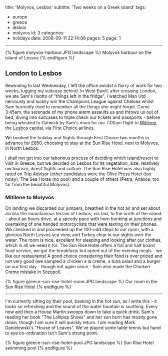 title: 'Molyvos, Lesbos'
subtitle: 'Two weeks on a Greek island'
tags:
  - europe
  - greece
  - lesbos
  - molyvos
id: 3
categories:
  - holidays
date: 2008-09-11 22:14:08
pages: 5
page: 1
---

<!-- As with our trip to Sozopol, Bulgaria, I'm taking a quick moment out of a few days to recant our recent tails. Those lucky enough to find this rare and valuable hard copy will note the delightful [Molyvos](https://en.wikipedia.org/wiki/Molyvos) image on the front of this book. -->

{% figure molyvos-harbour.JPG landscape %}
Molyvos harbour on the island of Lesvos
{% endfigure %}

## London to Lesbos

Rewinding to last Wednesday, I left the office amidst a flurry of work for two weeks, lugging my suitcase behind. In West Ewell, after crossing London, we ate Sam's risotto of "things left in the fridge", I watched Man Utd nervously and luckily win the Champions League against Chelsea whilst Sam hurriedly tried to remember all the things she might forget. Come 3:45am, the serenade of my phone alarm assaults us and throws us out of bed, diving into suitcases to triple check our tickets and passports - before being whisked to Gatwick by Sam's mum for our 7:00am flight to [Mitilene](https://en.wikipedia.org/wiki/Mitilene), the [Lesbos](https://en.wikipedia.org/wiki/Lesbos) capital, via First Choice airlines.

We booked the holiday and flights through First Choice two months in advance for £850, choosing to stay at the Sun Rise Hotel, next to Molyvos, in North Lesbos.

I shall not get into our laborious process of deciding which island/resort to visit in Greece, but we decided on Lesbos for its vegetation, size, relatively ow tourism, direct flights and culture. The Sun Rise Hotel was also highly rated on [Trip Advisor](http://www.tripadvisor.com/Hotels-g189479-Lesbos_Northeast_Aegean_Islands-Hotels.html) (other candidates were the Olive Press Hotel (too noisy), The Sea Horse (no pool) and a couple of others (Petra, Anaxos, too far from the beautiful Molyvos).

### Mitilene to Molyvos

On landing we discarded our jumpers, breathed in the hot air and set about across the mountainous terrain of Lesbos, via taxi, to the north of the island - about an hours drive, at a speedy pace with horn honking at junctions and overtaking of one handed motorcyclists that were texting on their phones. We checked in and proceeded up the 100-odd steps to our room, with a glorious North Lesvos sea view, and Turkey clear in our sights over the water. The room is nice, excellent for sleeping and looking after our clothes, which is all we need it for. The Sun Rise Hotel offers a full and half board food service, we got the breakfasts but opted out of the evening meals - we like our restaurants! A good choice considering their food is over priced and not very good (we sampled a chicken a la creme, a tuna salad and a burger on our first day - though not again since - Sam also made the Chicken Creme mistake in Sozopol).

{% figure greece-sun-rise-hotel-room.JPG landscape %}
Our room in the Sun Rise Hotel
{% endfigure %}

---

I'm currently sitting by their pool, basking in the hot sun, as I write this - it looks so refreshing and the sound of the water fountain is soothing. Every now and then a House Martin swoops down to take a quick drink. Sam's reading her book "The Lollipop Shoes" and her sun burn has mostly gone down, though I am sure it will quickly return. I am reading Mark Danielewski's "House of Leaves". We've played some table tennis but hand to eye co-ordination isn't Sam's strong point.

{% figure greece-sun-rise-hotel-pool.JPG landscape %}
Sun Rise Hotel swimming pool
{% endfigure %}
